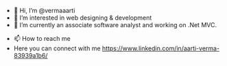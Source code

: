 - 👋 Hi, I’m @vermaaarti
- 👀 I’m interested in web designing & development
- 🌱 I’m currently an associate software analyst and working on .Net MVC.
<!-- - 💞️ I’m looking to collaborate on  -->
- 📫 How to reach me 
- Here you can connect with me https://www.linkedin.com/in/aarti-verma-83939a1b6/

<!---
vermaaarti/vermaaarti is a ✨ special ✨ repository because its `README.md` (this file) appears on your GitHub profile.
You can click the Preview link to take a look at your changes.
--->
